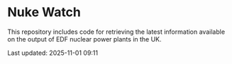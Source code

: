 # Nuke Watch

This repository includes code for retrieving the latest information available on the output of EDF nuclear power plants in the UK.

Last updated: 2025-11-01 09:11